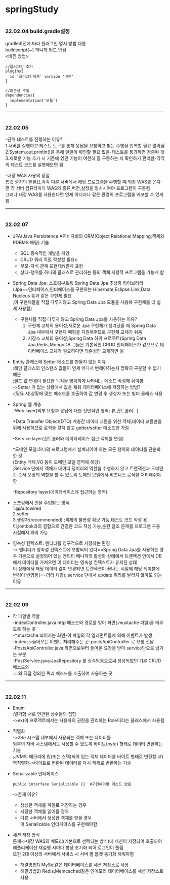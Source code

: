 # springStudy

# <H3> 22.02.04 build.gradle설정

gradle버전에 따라 플러그인 명시 방법 다름  
buildscript{~} 하니까 빌드 안됨  
<바뀐 방법>

```
//플러그인 추가
plugins{
  id '플러그인이름' version '버전'
}
```

```
//의존성 주입
dependencies{
  implementation('모듈')
}
```

----------------------------------------------------------------------------

# <H3> 22.02.05

-단위 테스트를 진행하는 이유?  
1.서버를 실행하고 테스트 도구를 통해 응답을 요청하고 받는 수행을 반복할 필요 없어짐  
2.System.out.println()을 통해 일일이 확인할 필요 없음-테스트를 통과하면 검증된 것  
3.새로운 기능 추가 시 기존에 있던 기능이 여전히 잘 구동하는 지 확인하기 편리함-각각의 테스트 코드를 실행해보면 됨

-내장 WAS 사용의 장점  
톰캣 설치의 불필요,각각 다른 서버에서 해당 프로그램을 수행할 때 외장 WAS를 쓴다면 각 서버 컴퓨터마다 WAS의 종류,버전,설정을 일치시켜야 프로그램이 구동됨  
그러나 내장 WAS를 사용한다면 언제 어디서나 같은 환경의 프로그램을 배포할 수 있게됨

------------------------------------------------------------------------------

# <H3> 22.02.07

- JPA(Java Persistence API): 자바의 ORM(Object Relational Mapping;객체와 RDBMS 매핑) 기술
    - SQL 종속적인 개발을 지양
    - CRUD 쿼리 직접 작성할 필요x
    - 부모-자식 관계 표현/1:N관계 표현
    - 상태-행위를 하나의 클래스로 관리하는 등의 객체 지향적 프로그램을 가능케 함


- Spring Data Jpa: 스프링부트용 Spring Data Jpa 추상화 라이브러리  
  (Jpa==인터페이스;인터페이스를 구현하는 Hibernate,Eclipse Link,Data Nucleus 등과 같은 구현체 필요  
  ;이 구현체들을 직접 다루지않고 Spring Data Jpa 모듈을 사용해 구현체를 더 쉽게 사용함)
    - 구현체를 직접 다루지 않고 Spring Data Jpa를 사용하는 이유?
        1. 구현체 교체의 용이성;새로운 Jpa 구현체가 생겨났을 때 Spring Data Jpa 내부에서 구현체 매핑을 지원해주므로 구현체 교체가 쉬움
        2. 저장소 교체의 용이성;Spring Data 하위 프로젝트(Spring Data Jpa,Redis,MongoDB...)들은 기본적인 CRUD 인터페이스가 같으므로 데이터베이스 교체가 필요하다면
           의존성만 교체하면 됨


- Entity 클래스에 Setter 메소드를 만들지 않는 이유  
  :해당 클래스의 인스턴스 값들이 언제 어디서 변해야하는지 명확히 구분할 수 없기 때문  
  ;필드 값 변경이 필요한 목적을 명확하게 나타내는 메소드 작성해 줘야함  
  ->Setter 가 없는 상황에서 값을 채워 데이터베이스에 저장하는 방법?  
  :(필요 시)상황에 맞는 메소드를 호출하여 값 변경 후 생성자 또는 빌더 클래스 사용


- Spring 웹 계층  
  -Web layer(외부 요청과 응답에 대한 전반적인 영역; 뷰,컨트롤러...)

  *Data Transfer Object(DTO):계층간 데이터 교환을 위한 객체;데이터 교환만을 위해 사용하므로 로직을 갖지 않고 getter/setter 메소드만 가짐

  -Service layer(컨트롤러와 데이터베이스 접근 객체를 연결)

  *도메인 모델:하나의 프로그램에서 설계되어야 하는 모든 행위와 데이터를 단순화한 것  
  (Entity 객체,VO 등이 도메인 모델 영역에 해당)  
  ;Service 단에서 객체가 데이터 덩어리의 역할을 수행하지 않고 트랜잭션과 도메인 간 순서 보장의 역할을 할 수 있도록 도메인 모델에서 비즈니스 로직을 처리해줘야 함

  -Repository layer(데이터베이스에 접근하는 영역)


- 스프링에서 빈을 주입받는 방식  
  1.@Autowired  
  2.setter  
  3.생성자(recommended)
  ;객체의 불변성 확보 가능,테스트 코드 작성 용이,lombok과의 결합으로 간결한 코드 작성 가능,순환 참조 문제를 프로그램 구동 시점에서 파악 가능


- 영속성 컨텍스트: 엔티티를 영구적으로 저장하는 환경  
  -> 엔티티가 영속성 컨텍스트에 포함되어 있다==Spring Data Jpa를 사용하는 경우 기본으로 설정되어 있는 엔티티 매니저의 활성화 상태에서 트랜잭션 안에서 DB에서 데이터를 가져오면 이 데이터는 영속성
  컨텍스트가 유지된 상태  
  이 상태에서 해당 데이터 값이 변경되면 트랜잭션이 끝나는 시점에 해당 테이블에 변경이 반영됨(==더티 체킹); service 단에서 update 쿼리를 날리지 않아도 되는 이유

----------------------------------------------------------------------------

# <H3> 22.02.09

- 각 파일별 역할  
  -indexController.java:http 메소드와 경로를 받아 화면(.mustache 파일)을 띄우도록 하는 곳  
  -*.mustache:띄어지는 화면-이 파일의 각 엘레먼트들에 의해 이벤트가 발생  
  -index.js:들어오는 이벤트 처리해주는 곳-postsApiController 로 요청 전달  
  -PostsApiController.java:화면으로부터 들어온 요청을 받아 service단으로 넘기는 부분  
  -PostService.java:JpaRepository 를 상속받음으로써 생성되었던 기본 CRUD 메소드와  
  그 외 직접 정의한 쿼리 메소드를 호출하여 사용하는 곳

----------------------------------------------------------------------------
# <H3> 22.02.11
- Enum  
  :열거형;서로 연관된 상수들의 집합  
  ->ex)이 프로젝트에서는 사용자의 권한을 관리하는 Role이라는 클래스에서 사용됨  
  
- 직렬화  
    ->자바 시스템 내부에서 사용되는 객체 또는 데이터를  
      외부의 자바 시스템에서도 사용할 수 있도록 바이트(byte) 형태로 데이터 변환하는 기술  
      ;JVM의 메모리에 힙(또는 스택)되어 있는 객체 데이터를 바이트 형태로 변환함
  cf)역직렬화->바이트로 변환된 데이터를 다시 객체로 변환하는 기술  
  
- Serializable 인터페이스  
    ```
  public interface Serializable {}  #구현해야할 메소드 없음
    ```
  ->존재 이유?  
  - 생성한 객체를 파일로 저장하는 경우  
  - 저장한 객체를 읽어올 경우  
  - 다른 서버에서 생성한 객체를 받을 경우  
  이 Serializable 인터페이스를 구현해야함  
  
- 세션 저장 방식  
  문제->내장 WAS의 메모리(기본으로 선택되는 방식)에 세션이 저장되어 호출되어 애플리케이션 재실행 시마다 항상 초기화 되어 로그인이 풀림  
        또한 2대 이상의 서버에서 서비스 시 서버 별 톰캣 동기화 해줘야함  
  - 해결방법1) MySql같은 데이터베이스를 세션 저장소로 사용  
  - 해결방법2) Redis,Memcached같은 인메모리 데이터베이스를 세션 저장소로 사용  
